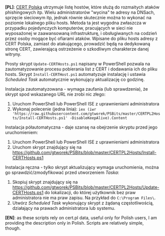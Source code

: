 **\[PL\]**:
[CERT Polska](https://www.cert.pl/) utrzymuje listę hostów, które służą do rozmaitych ataków phishingowych itp. Wielu administratorów "wycina" te adresy na DNSach, sprzęcie sieciowym itp, jednak równie skutecznie można to wykonać na poziomie lokalnego pliku hosts. Metoda ta jest wygodna zwłaszcza w przypadku pojedynczych komputerów, pracujących w sieci nie wyposażonej w zaawansowaną infrastrukturę, i obsługiwanych na codzień przez osoby mogące być ofiarami ataków. Wpisane do pliku hosts adresy z CERT Polska, zamiast do atakującego, prowadzić będą na dedykowaną stronę CERT, zawierającą ostrzeżenie o szkodliwym charakterze danej witryny.

Prosty skrypt `Update-CERTHosts.ps1` napisany w PowerShell pozwala na zautomatyzowanie procesu pobierania list z CERT i dodawania ich do pliku hosts. Skrypt `Install-CERTHost.ps1` automatyzuje instalację i ustawia *Scheduled Task* automatycznie wykonujący aktualizację co godzinę.

Instalacja zautomatyzowana - wymaga zaufania (lub sprawdzenia), że skrypt spod wskazanego URL nie zrobi nic złego:
1. Uruchom PowerShell lub PowerShell ISE z uprawnieniami administratora
1. Wykonaj polecenie (jedna linia): `iex (iwr 'https://raw.githubusercontent.com/gtworek/PSBits/master/CERTPL2Hosts/Install-CERTHosts.ps1' -DisableKeepAlive).Content`

Instalacja półautomatyczna - daje szansę na obejrzenie skryptu przed jego uruchomieniem:
1. Uruchom PowerShell lub PowerShell ISE z uprawnieniami administratora
1. Uruchom skrypt znajdujący się na https://github.com/gtworek/PSBits/blob/master/CERTPL2Hosts/Install-CERTHosts.ps1

Instalacja ręczna - tylko skrypt aktualizujący wymaga uruchomienia, można go sprawdzić/zmodyfikować przed utworzeniem *Taska*:
1. Skopiuj skrypt znajdujący się na https://github.com/gtworek/PSBits/blob/master/CERTPL2Hosts/Update-CERTHosts.ps1 do lokalizacji, do której użytkownik bez praw administratora nie ma praw zapisu. Na przykład do `C:\Program Files\`.
1. Utwórz *Scheduled Task* wykonujący skrypt z żądaną częstotliwością, działający na prawach administratora lub systemu.

**\[EN\]**: as these scripts rely on cert.pl data, useful only for Polish users, I am providing the description only in Polish. Scripts are relatively simple, though.
